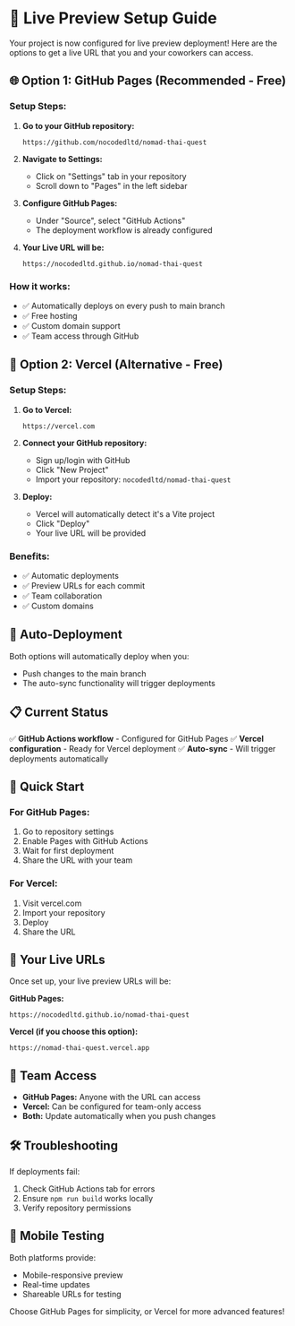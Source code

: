 # 🚀 Live Preview Setup Guide

Your project is now configured for live preview deployment! Here are the options to get a live URL that you and your coworkers can access.

## 🌐 Option 1: GitHub Pages (Recommended - Free)

### Setup Steps:

1. **Go to your GitHub repository:**
   ```
   https://github.com/nocodedltd/nomad-thai-quest
   ```

2. **Navigate to Settings:**
   - Click on "Settings" tab in your repository
   - Scroll down to "Pages" in the left sidebar

3. **Configure GitHub Pages:**
   - Under "Source", select "GitHub Actions"
   - The deployment workflow is already configured

4. **Your Live URL will be:**
   ```
   https://nocodedltd.github.io/nomad-thai-quest
   ```

### How it works:
- ✅ Automatically deploys on every push to main branch
- ✅ Free hosting
- ✅ Custom domain support
- ✅ Team access through GitHub

## 🚀 Option 2: Vercel (Alternative - Free)

### Setup Steps:

1. **Go to Vercel:**
   ```
   https://vercel.com
   ```

2. **Connect your GitHub repository:**
   - Sign up/login with GitHub
   - Click "New Project"
   - Import your repository: `nocodedltd/nomad-thai-quest`

3. **Deploy:**
   - Vercel will automatically detect it's a Vite project
   - Click "Deploy"
   - Your live URL will be provided

### Benefits:
- ✅ Automatic deployments
- ✅ Preview URLs for each commit
- ✅ Team collaboration
- ✅ Custom domains

## 🔄 Auto-Deployment

Both options will automatically deploy when you:
- Push changes to the main branch
- The auto-sync functionality will trigger deployments

## 📋 Current Status

✅ **GitHub Actions workflow** - Configured for GitHub Pages
✅ **Vercel configuration** - Ready for Vercel deployment
✅ **Auto-sync** - Will trigger deployments automatically

## 🎯 Quick Start

### For GitHub Pages:
1. Go to repository settings
2. Enable Pages with GitHub Actions
3. Wait for first deployment
4. Share the URL with your team

### For Vercel:
1. Visit vercel.com
2. Import your repository
3. Deploy
4. Share the URL

## 🔗 Your Live URLs

Once set up, your live preview URLs will be:

**GitHub Pages:**
```
https://nocodedltd.github.io/nomad-thai-quest
```

**Vercel (if you choose this option):**
```
https://nomad-thai-quest.vercel.app
```

## 👥 Team Access

- **GitHub Pages:** Anyone with the URL can access
- **Vercel:** Can be configured for team-only access
- **Both:** Update automatically when you push changes

## 🛠️ Troubleshooting

If deployments fail:
1. Check GitHub Actions tab for errors
2. Ensure `npm run build` works locally
3. Verify repository permissions

## 📱 Mobile Testing

Both platforms provide:
- Mobile-responsive preview
- Real-time updates
- Shareable URLs for testing

Choose GitHub Pages for simplicity, or Vercel for more advanced features! 